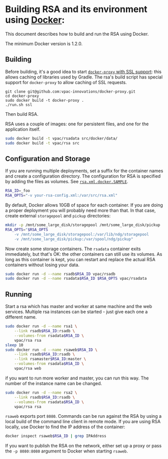 # Building RSA and its environment using [Docker](http://docker.com):

This document describes how to build and run the RSA using Docker.

The minimum Docker version is 1.2.0.

## Building

Before building, it's a good idea to start
[`docker-proxy` with SSL support][dp]: this allows caching of libraries
used by Gradle. The rsa's build script has special support for `docker-proxy`
to allow caching of SSL requests.

```
git clone git@github.com:vpac-innovations/docker-proxy.git
cd docker-proxy
sudo docker build -t docker-proxy .
./run.sh ssl
```

Then build RSA.

RSA uses a couple of images: one for persistent files, and one for the
application itself.

```bash
sudo docker build -t vpac/rsadata src/docker/data/
sudo docker build -t vpac/rsa src
```

[dp]: https://github.com/vpac-innovations/docker-proxy

## Configuration and Storage

If you are running multiple deployments, set a suffix for the container names
and create a configuration directory. The configuration for RSA is specified by
adding the files as volumes. See [`rsa.xml.docker.SAMPLE`][rsa.xml].

```bash
RSA_ID=_foo
RSA_OPTS="-v your-rsa-config.xml:/var/src/rsa.xml"
```

By default, Docker allows 10GB of space for each container. If you are doing a
proper deployment you will probably need more than that. In that case, create
external `storagepool` and `pickup` directories:

```bash
mkdir -p /mnt/some_large_disk/storagepool /mnt/some_large_disk/pickup
RSA_OPTS="$RSA_OPTS
    -v /mnt/some_large_disk/storagepool:/var/lib/ndg/storagepool
    -v /mnt/some_large_disk/pickup:/var/spool/ndg/pickup"
```

Now create some storage containers. The `rsadata` container exits immediately,
but that's OK: the other containers can still use its volumes. As long as this
container is kept, you can restart and replace the actual RSA containers
without losing your data.

```bash
sudo docker run -d --name rsadb$RSA_ID vpac/rsadb
sudo docker run -d --name rsadata$RSA_ID $RSA_OPTS vpac/rsadata
```

## Running

Start a rsa which has master and worker at same machine and the web services.
Multiple rsa instances can be started - just give each one a different name.

```bash
sudo docker run -d --name rsa1 \
    --link rsadb$RSA_ID:rsadb \
    --volumes-from rsadata$RSA_ID \
    vpac/rsa rsa
sleep 10
sudo docker run -d --name rsaweb$RSA_ID \
    --link rsadb$RSA_ID:rsadb \
    --link rsamaster$RSA_ID:master \
    --volumes-from rsadata$RSA_ID \
    vpac/rsa web
```

if you want to run more worker and master, you can run this way. The number of
the instance name can be changed.
```bash
sudo docker run -d --name rsa2 \
    --link rsadb$RSA_ID:rsadb \
    --volumes-from rsadata$RSA_ID \
    vpac/rsa rsa
```

`rsaweb` exports port `8080`. Commands can be run against the RSA by using a
local build of the command line client in remote mode. If you are using RSA
locally, use Docker to find the IP address of the container:

```bash
docker inspect rsaweb$RSA_ID | grep IPAddress
```

If you want to publish the RSA on the network, either set up a proxy or pass
the `-p 8080:8080` argument to Docker when starting `rsaweb`.

[rsa.xml]: ../src/storagemanager/config/rsa.xml.docker.SAMPLE
